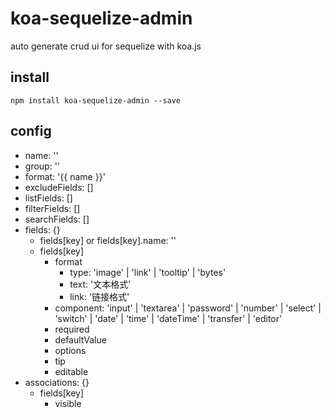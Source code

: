 # koa-sequelize-admin

auto generate crud ui for sequelize with koa.js

## install

```
npm install koa-sequelize-admin --save
```

## config

* name: ''
* group: ''
* format: '{{ name }}'
* excludeFields: []
* listFields: []
* filterFields: []
* searchFields: []
* fields: {}
  * fields[key] or fields[key].name: ''
  * fields[key]
    * format
      * type: 'image' | 'link' | 'tooltip' | 'bytes'
      * text: '文本格式'
      * link: '链接格式'
    * component: 'input' | 'textarea' | 'password' | 'number' | 'select' | 'switch' | 'date' | 'time' | 'dateTime' | 'transfer' | 'editor'
    * required
    * defaultValue
    * options
    * tip
    * editable
* associations: {}
  * fields[key]
    * visible